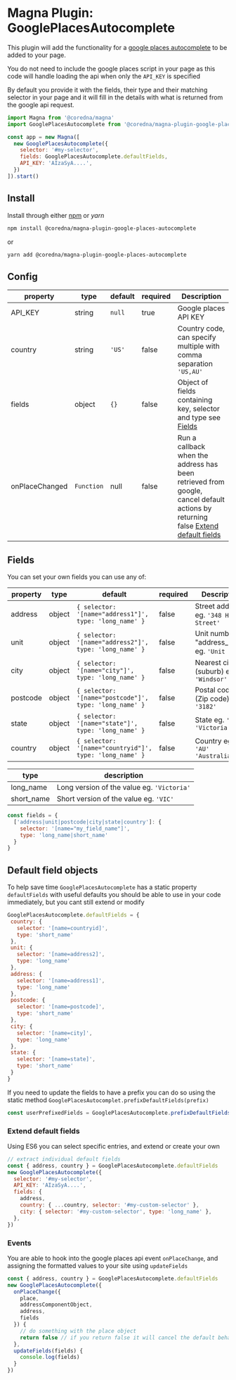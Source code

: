 # Magna Plugin: GooglePlacesAutocomplete

This plugin will add the functionality for a [google places autocomplete](https://developers.google.com/maps/documentation/javascript/examples/places-autocomplete) to be added to your page.

You do not need to include the google places script in your page as this code will handle loading the api when only the `API_KEY` is specified

By default you provide it with the fields, their type and their matching selector in your page
and it will fill in the details with what is returned from the google api request.

```javascript
import Magna from '@coredna/magna'
import GooglePlacesAutocomplete from '@coredna/magna-plugin-google-places-autocomplete'

const app = new Magna([
  new GooglePlacesAutocomplete({
    selector: '#my-selector',
    fields: GooglePlacesAutocomplete.defaultFields,
    API_KEY: 'AIzaSyA....',
  })
]).start()
```

## Install
Install through either [npm](https://www.npmjs.com/package/@coredna/magna-plugin) or *yarn*
```bash
npm install @coredna/magna-plugin-google-places-autocomplete
```
or
```bash
yarn add @coredna/magna-plugin-google-places-autocomplete
```

## Config
| property | type | default | required | Description |
|---       |---    |---      |---       |---         |
| API_KEY | string | `null` | true | Google places API KEY
| country | string | `'US'` | false | Country code, can specify multiple with comma separation `'US,AU'` |
| fields | object | `{}` | false | Object of fields containing key, selector and type see [Fields](#fields)
| onPlaceChanged | `Function` | null | false | Run a callback when the address has been retrieved from google, cancel default actions by returning false [Extend default fields](#extend-default-fields) |

## Fields
You can set your own fields you can use any of:

| property | type | default | required | Description |
|---       |---    |---      |---       |---         |
| address | object | `{ selector: '[name="address1"]', type: 'long_name' }` | false | Street address eg. `'348 High Street'` |
| unit | object | `{ selector: '[name="address2"]', type: 'long_name' }` | false | Unit number "address_line2" eg. `'Unit 1'` |
| city | object | `{ selector: '[name="city"]', type: 'long_name' }` | false | Nearest city (suburb) eg. `'Windsor'` |
| postcode | object | `{ selector: '[name="postcode"]', type: 'long_name' }` | false | Postal code (Zip code) eg. `'3182'` |
| state | object | `{ selector: '[name="state"]', type: 'long_name' }` | false | State eg. `'VIC'` `'Victoria'` |
| country | object | `{ selector: '[name="countryid"]', type: 'long_name' }` | false | Country eg. `'AU'` `'Australia'`|

| type | description |
|---   |---    |
| long_name | Long version of the value eg. `'Victoria'` |
| short_name | Short version of the value eg. `'VIC'` |

```javascript
const fields = {
  ['address|unit|postcode|city|state|country']: {
    selector: '[name="my_field_name"]',
    type: 'long_name|short_name'
  }
}
```

## Default field objects
To help save time `GooglePlacesAutocomplete` has a static property `defaultFields` with useful defaults you should be able to use in your code immediately, but you cant still extend or modify
```javascript
GooglePlacesAutocomplete.defaultFields = {
 country: {
   selector: '[name=countryid]',
   type: 'short_name'
 },
 unit: {
   selector: '[name=address2]',
   type: 'long_name'
 },
 address: {
   selector: '[name=address1]',
   type: 'long_name'
 },
 postcode: {
   selector: '[name=postcode]',
   type: 'short_name'
 },
 city: {
   selector: '[name=city]',
   type: 'long_name'
 },
 state: {
   selector: '[name=state]',
   type: 'short_name'
 }
}
```

If you need to update the fields to have a prefix you can do so using the static method `GooglePlacesAutocomplet.prefixDefaultFields(prefix)`

```javascript
const userPrefixedFields = GooglePlacesAutocomplete.prefixDefaultFields('user_') // => { address: { selector: '[name=user_address1]'} ...}
```

### Extend default fields
Using ES6 you can select specific entries, and extend or create your own
```javascript
// extract individual default fields
const { address, country } = GooglePlacesAutocomplete.defaultFields
new GooglePlacesAutocomplete({
  selector: '#my-selector',
  API_KEY: 'AIzaSyA....',
  fields: {
    address,
    country: { ...country, selector: '#my-custom-selector' },
    city: { selector: '#my-custom-selector', type: 'long_name' },
  },
})
```

### Events
You are able to hook into the google places api event `onPlaceChange`, and assigning the formatted values to your site using `updateFields`

```javascript
const { address, country } = GooglePlacesAutocomplete.defaultFields
new GooglePlacesAutocomplete({
  onPlaceChange({ 
    place, 
    addressComponentObject, 
    address, 
    fields 
  }) {
    // do something with the place object
    return false // if you return false it will cancel the default behaviour
  },
  updateFields(fields) {
    console.log(fields)
  }
})
```
